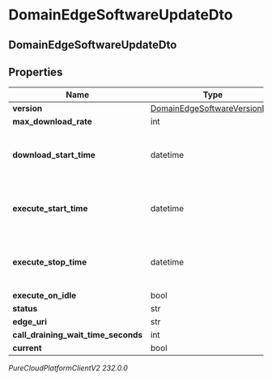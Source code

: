 # DomainEdgeSoftwareUpdateDto

## DomainEdgeSoftwareUpdateDto

## Properties

|Name | Type | Description | Notes|
|------------ | ------------- | ------------- | -------------|
| **version** | [DomainEdgeSoftwareVersionDto](DomainEdgeSoftwareVersionDto) | Version | |
| **max_download_rate** | int |  | [optional] |
| **download_start_time** | datetime | Date time is represented as an ISO-8601 string. For example: yyyy-MM-ddTHH:mm:ss[.mmm]Z | [optional] |
| **execute_start_time** | datetime | Date time is represented as an ISO-8601 string. For example: yyyy-MM-ddTHH:mm:ss[.mmm]Z | [optional] |
| **execute_stop_time** | datetime | Date time is represented as an ISO-8601 string. For example: yyyy-MM-ddTHH:mm:ss[.mmm]Z | [optional] |
| **execute_on_idle** | bool |  | [optional] |
| **status** | str |  | [optional] |
| **edge_uri** | str |  | [optional] |
| **call_draining_wait_time_seconds** | int |  | [optional] |
| **current** | bool |  | [optional] |



_PureCloudPlatformClientV2 232.0.0_
